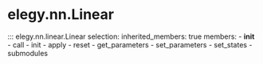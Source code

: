 
# elegy.nn.Linear

::: elegy.nn.linear.Linear
    selection:
        inherited_members: true
        members:
            - __init__
            - call
            - init
            - apply
            - reset
            - get_parameters
            - set_parameters
            - set_states
            - submodules
        